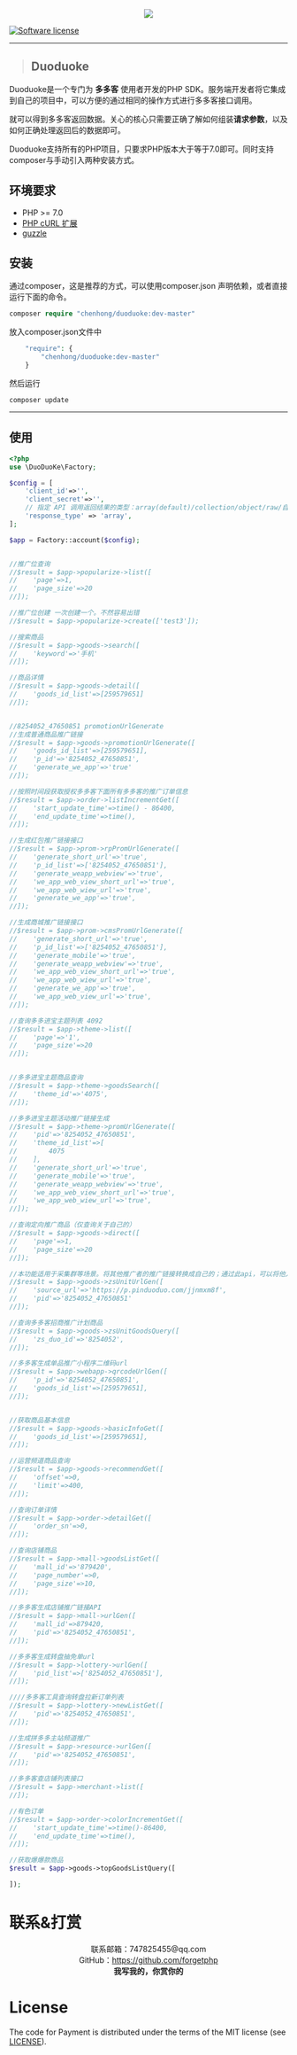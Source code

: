 <div style="margin:0 auto;">
    <p align="center" style="margin:0px;"><img src='http://cdn.pinduoduo.com/assets/img/pdd_logo_v3.png'/>
</p>
</div>


[![Software license][ico-license]](LICENSE)

----

> ## Duoduoke

Duoduoke是一个专门为 **多多客** 使用者开发的PHP SDK。服务端开发者将它集成到自己的项目中，可以方便的通过相同的操作方式进行多多客接口调用。

就可以得到多多客返回数据。关心的核心只需要正确了解如何组装**请求参数**，以及如何正确处理返回后的数据即可。

Duoduoke支持所有的PHP项目，只要求PHP版本大于等于7.0即可。同时支持composer与手动引入两种安装方式。

## 环境要求
- PHP >= 7.0
- [PHP cURL 扩展](http://php.net/manual/en/book.curl.php)
- [guzzle](https://github.com/guzzle/guzzle)

## 安装

通过composer，这是推荐的方式，可以使用composer.json 声明依赖，或者直接运行下面的命令。

```php
composer require "chenhong/duoduoke:dev-master"
```

放入composer.json文件中

```php
    "require": {
        "chenhong/duoduoke:dev-master"
    }
```

然后运行

```
composer update
```

-----

## 使用
```php
<?php
use \DuoDuoKe\Factory;

$config = [
    'client_id'=>'',
    'client_secret'=>'',
    // 指定 API 调用返回结果的类型：array(default)/collection/object/raw/自定义类名
    'response_type' => 'array',
];

$app = Factory::account($config);


//推广位查询
//$result = $app->popularize->list([
//    'page'=>1,
//    'page_size'=>20
//]);

//推广位创建 一次创建一个。不然容易出错
//$result = $app->popularize->create(['test3']);

//搜索商品
//$result = $app->goods->search([
//    'keyword'=>'手机'
//]);

//商品详情
//$result = $app->goods->detail([
//    'goods_id_list'=>[259579651]
//]);


//8254052_47650851 promotionUrlGenerate
//生成普通商品推广链接
//$result = $app->goods->promotionUrlGenerate([
//    'goods_id_list'=>[259579651],
//    'p_id'=>'8254052_47650851',
//    'generate_we_app'=>'true'
//]);

//按照时间段获取授权多多客下面所有多多客的推广订单信息
//$result = $app->order->listIncrementGet([
//    'start_update_time'=>time() - 86400,
//    'end_update_time'=>time(),
//]);

//生成红包推广链接接口
//$result = $app->prom->rpPromUrlGenerate([
//    'generate_short_url'=>'true',
//    'p_id_list'=>['8254052_47650851'],
//    'generate_weapp_webview'=>'true',
//    'we_app_web_view_short_url'=>'true',
//    'we_app_web_wiew_url'=>'true',
//    'generate_we_app'=>'true',
//]);

//生成商城推广链接接口
//$result = $app->prom->cmsPromUrlGenerate([
//    'generate_short_url'=>'true',
//    'p_id_list'=>['8254052_47650851'],
//    'generate_mobile'=>'true',
//    'generate_weapp_webview'=>'true',
//    'we_app_web_view_short_url'=>'true',
//    'we_app_web_wiew_url'=>'true',
//    'generate_we_app'=>'true',
//    'we_app_web_view_url'=>'true',
//]);

//查询多多进宝主题列表 4092
//$result = $app->theme->list([
//    'page'=>'1',
//    'page_size'=>20
//]);


//多多进宝主题商品查询
//$result = $app->theme->goodsSearch([
//    'theme_id'=>'4075',
//]);

//多多进宝主题活动推广链接生成
//$result = $app->theme->promUrlGenerate([
//    'pid'=>'8254052_47650851',
//    'theme_id_list'=>[
//        4075
//    ],
//    'generate_short_url'=>'true',
//    'generate_mobile'=>'true',
//    'generate_weapp_webview'=>'true',
//    'we_app_web_view_short_url'=>'true',
//    'we_app_web_wiew_url'=>'true',
//]);

//查询定向推广商品（仅查询关于自己的）
//$result = $app->goods->direct([
//    'page'=>1,
//    'page_size'=>20
//]);

//本功能适用于采集群等场景。将其他推广者的推广链接转换成自己的；通过此api，可以将他人的招商推广链接，转换成自己的招商推广链接。
//$result = $app->goods->zsUnitUrlGen([
//    'source_url'=>'https://p.pinduoduo.com/jjnmxm8f',
//    'pid'=>'8254052_47650851'
//]);

//查询多多客招商推广计划商品
//$result = $app->goods->zsUnitGoodsQuery([
//    'zs_duo_id'=>'8254052',
//]);

//多多客生成单品推广小程序二维码url
//$result = $app->webapp->qrcodeUrlGen([
//    'p_id'=>'8254052_47650851',
//    'goods_id_list'=>[259579651],
//]);


//获取商品基本信息
//$result = $app->goods->basicInfoGet([
//    'goods_id_list'=>[259579651],
//]);

//运营频道商品查询
//$result = $app->goods->recommendGet([
//    'offset'=>0,
//    'limit'=>400,
//]);

//查询订单详情
//$result = $app->order->detailGet([
//    'order_sn'=>0,
//]);

//查询店铺商品
//$result = $app->mall->goodsListGet([
//    'mall_id'=>'879420',
//    'page_number'=>0,
//    'page_size'=>10,
//]);

//多多客生成店铺推广链接API
//$result = $app->mall->urlGen([
//    'mall_id'=>879420,
//    'pid'=>'8254052_47650851',
//]);

//多多客生成转盘抽免单url
//$result = $app->lottery->urlGen([
//    'pid_list'=>['8254052_47650851'],
//]);

////多多客工具查询转盘拉新订单列表
//$result = $app->lottery->newListGet([
//    'pid'=>'8254052_47650851',
//]);

//生成拼多多主站频道推广
//$result = $app->resource->urlGen([
//    'pid'=>'8254052_47650851',
//]);

//多多客查店铺列表接口
//$result = $app->merchant->list([
//]);

//有色订单
//$result = $app->order->colorIncrementGet([
//    'start_update_time'=>time()-86400,
//    'end_update_time'=>time(),
//]);

//获取爆爆款商品
$result = $app->goods->topGoodsListQuery([

]);


```



# 联系&打赏 #

<div style="margin:0 auto;">
    <p align="center" style="margin:0px;">联系邮箱：747825455@qq.com</p>
    <p align="center" style="margin:0px;">GitHub：<a href="https://github.com/forgetphp">https://github.com/forgetphp</a></p>
    <p align="center" style="margin:0px;"><b>我写我的，你赏你的</b></p>
</div>


# License #

The code for Payment is distributed under the terms of the MIT license (see [LICENSE](LICENSE)).


[ico-license]: https://img.shields.io/github/license/helei112g/payment.svg
[ico-version-dev]: https://img.shields.io/packagist/vpre/riverslei/payment.svg
[ico-downloads-monthly]: https://img.shields.io/packagist/dm/riverslei/payment.svg?style=flat-square

[link-packagist]: https://packagist.org/packages/riverslei/payment
[link-downloads]: https://packagist.org/packages/riverslei/payment/stats